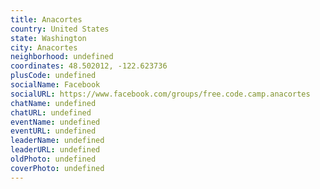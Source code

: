```yaml
---
title: Anacortes
country: United States
state: Washington
city: Anacortes
neighborhood: undefined
coordinates: 48.502012, -122.623736
plusCode: undefined
socialName: Facebook
socialURL: https://www.facebook.com/groups/free.code.camp.anacortes
chatName: undefined
chatURL: undefined
eventName: undefined
eventURL: undefined
leaderName: undefined
leaderURL: undefined
oldPhoto: undefined
coverPhoto: undefined
---
```

